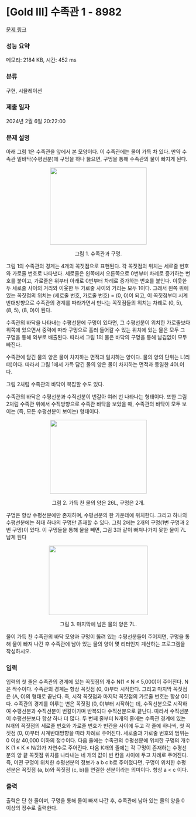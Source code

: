 # [Gold III] 수족관 1 - 8982 

[문제 링크](https://www.acmicpc.net/problem/8982) 

### 성능 요약

메모리: 2184 KB, 시간: 452 ms

### 분류

구현, 시뮬레이션

### 제출 일자

2024년 2월 6일 20:22:00

### 문제 설명

<p>아래 그림 1은 수족관을 앞에서 본 모양이다. 이 수족관에는 물이 가득 차 있다. 만약 수족관 밑바닥(수평선분)에 구멍을 하나 뚫으면, 구멍을 통해 수족관의 물이 빠지게 된다.</p>

<p style="text-align: center;"><img alt="" src="https://upload.acmicpc.net/4c0f1045-5150-455d-8a8e-f9f2c9fe9557/-/preview/" style="width: 264px; height: 210px;"></p>

<p style="text-align: center;">그림 1. 수족관과 구멍.</p>

<p>그림 1의 수족관의 경계는 4개의 꼭짓점으로 표현된다. 각 꼭짓점의 위치는 세로줄 번호와 가로줄 번호로 나타낸다. 세로줄은 왼쪽에서 오른쪽으로 0번부터 차례로 증가하는 번호를 붙이고, 가로줄은 위부터 아래로 0번부터 차례로 증가하는 번호를 붙인다. 이웃한 두 세로줄 사이의 거리와 이웃한 두 가로줄 사이의 거리는 모두 1이다. 그래서 왼쪽 위에 있는 꼭짓점의 위치는 (세로줄 번호, 가로줄 번호) = (0, 0)이 되고, 이 꼭짓점부터 시계반대방향으로 수족관의 경계를 따라가면서 만나는 꼭짓점들의 위치는 차례로 (0, 5), (8, 5), (8, 0)이 된다.</p>

<p>수족관의 바닥을 나타내는 수평선분에 구멍이 있다면, 그 수평선분이 위치한 가로줄보다 위쪽에 있으면서 중력에 따라 구멍으로 흘러 들어갈 수 있는 위치에 있는 물은 모두 그 구멍을 통해 외부로 배출된다. 따라서 그림 1의 물은 바닥의 구멍을 통해 남김없이 모두 빠진다.</p>

<p>수족관에 담긴 물의 양은 물이 차지하는 면적과 일치하는 양이다. 물의 양의 단위는 L(리터)이다. 따라서 그림 1에서 가득 담긴 물의 양은 물이 차지하는 면적과 동일한 40L이다.</p>

<p>그림 2처럼 수족관의 바닥이 복잡할 수도 있다.</p>

<p>수족관의 바닥은 수평선분과 수직선분이 번갈아 여러 번 나타나는 형태이다. 또한 그림 2처럼 수족관 위에서 수직방향으로 수족관 바닥을 보았을 때, 수족관의 바닥이 모두 보이는 (즉, 모든 수평선분이 보이는) 형태이다. </p>

<p style="text-align: center;"><img alt="" src="https://upload.acmicpc.net/55d1b6ae-0068-4d23-aee7-051fe344e6a4/-/preview/" style="width: 264px; height: 201px;"></p>

<p style="text-align: center;">그림 2. 가득 찬 물의 양은 26L, 구멍은 2개.</p>

<p>구멍은 항상 수평선분에만 존재하며, 수평선분의 한 가운데에 위치한다. 그리고 하나의 수평선분에는 최대 하나의 구멍만 존재할 수 있다. 그림 2에는 2개의 구멍(1번 구멍과 2번 구멍)이 있다. 이 구멍들을 통해 물을 빼면, 그림 3과 같이 빠져나가지 못한 물이 7L 남게 된다</p>

<p style="text-align: center;"><img alt="" src="https://upload.acmicpc.net/e0e15021-56ab-4923-af94-5f7e0799d77b/-/preview/" style="width: 270px; height: 189px;"></p>

<p style="text-align: center;">그림 3. 마지막에 남은 물의 양은 7L.</p>

<p>물이 가득 찬 수족관의 바닥 모양과 구멍이 뚫려 있는 수평선분들이 주어지면, 구멍을 통해 물이 빠져 나간 후 수족관에 남아 있는 물의 양이 몇 리터인지 계산하는 프로그램을 작성하시오.</p>

### 입력 

 <p>입력의 첫 줄은 수족관의 경계에 있는 꼭짓점의 개수 N(1 ≤ N ≤ 5,000)이 주어진다. N은 짝수이다. 수족관의 경계는 항상 꼭짓점 (0, 0)부터 시작한다. 그리고 마지막 꼭짓점은 (A, 0)의 형태로 끝난다. 즉, 시작 꼭짓점과 마지막 꼭짓점의 가로줄 번호는 항상 0이다. 수족관의 경계를 이루는 변은 꼭짓점 (0, 0)부터 시작하는 데, 수직선분으로 시작하여 수평선분과 수직선분이 번갈아가며 반복되다 수직선분으로 끝난다. 따라서 수직선분이 수평선분보다 항상 하나 더 많다. 두 번째 줄부터 N개의 줄에는 수족관 경계에 있는 N개의 꼭짓점의 세로줄 번호와 가로줄 번호가 빈칸을 사이에 두고 각 줄에 하나씩, 첫 꼭짓점 (0, 0)부터 시계반대방향을 따라 차례로 주어진다. 세로줄과 가로줄 번호의 범위는 0 이상 40,000 이하의 정수이다. 다음 줄에는 수족관의 수평선분에 위치한 구멍의 개수 K (1 ≤ K ≤ N/2)가 자연수로 주어진다. 다음 K개의 줄에는 각 구멍이 존재하는 수평선분의 양 끝 꼭짓점 위치를 나타내는 네 개의 값이 빈 칸을 사이에 두고 차례로 주어진다. 즉, 어떤 구멍이 위치한 수평선분의 정보가 a b c b로 주어졌다면, 구멍이 위치한 수평선분은 꼭짓점 (a, b)와 꼭짓점 (c, b)를 연결한 선분이라는 의미이다. 항상 a < c 이다.</p>

### 출력 

 <p>출력은 단 한 줄이며, 구멍을 통해 물이 빠져 나간 후, 수족관에 남아 있는 물의 양을 0 이상의 정수로 출력한다.</p>

